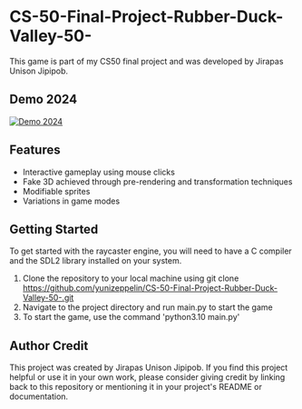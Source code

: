 # CS-50-Final-Project-Rubber-Duck-Valley-50-
This game is part of my CS50 final project and was developed by Jirapas Unison Jipipob.
## Demo 2024
[![Demo 2024](https://img.youtube.com/vi/oLU3aZ74Pig/0.jpg)](https://www.youtube.com/watch?v=oLU3aZ74Pig)
## Features
- Interactive gameplay using mouse clicks
- Fake 3D achieved through pre-rendering and transformation techniques
- Modifiable sprites
- Variations in game modes
## Getting Started
To get started with the raycaster engine, you will need to have a C compiler and the SDL2 library installed on your system.

1. Clone the repository to your local machine using git clone https://github.com/yunizeppelin/CS-50-Final-Project-Rubber-Duck-Valley-50-.git
2. Navigate to the project directory and run main.py to start the game
3. To start the game, use the command 'python3.10 main.py'
## Author Credit
This project was created by Jirapas Unison Jipipob. If you find this project helpful or use it in your own work, please consider giving credit by linking back to this repository or mentioning it in your project's README or documentation.


